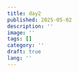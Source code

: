 ```yaml
---
title: day2
published: 2025-05-02
description: ''
image: ''
tags: []
category: ''
draft: true 
lang: ''
---
```

